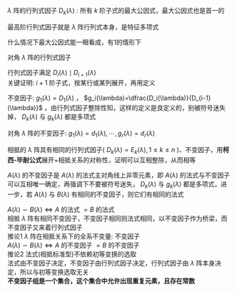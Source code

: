  $\lambda$ 阵的行列式因子 $D_k(\lambda)$ : 所有 $k$ 阶子式的最大公因式，最大公因式也是首一的  
  
最高阶行列式因子就是 $\lambda$ 阵行列式本身，是特征多项式  
  
什么情况下最大公因式能一眼看成，有1的情形下  
  
对角 $\lambda$ 阵的行列式因子  
  
行列式因子满足 $D_i(\lambda)\mid D_{i+1}(\lambda)$   
关键证明:  $i+1$ 阶子式，按某行或某列展开，再用定义  
  
不变因子:  $g_1(\lambda)=D_1(\lambda)$ ， $g_i(\lambda)=\dfrac{D_i(\lambda)}{D_{i-1}(\lambda)}$ ，由行列式因子整除性知，这样的定义是良定义的，别被符号迷失掉， $D_k(\lambda)$ 与 $g_k(\lambda)$ 都是多项式  
  
对角 $\lambda$ 阵的不变因子: $g_1(\lambda)=d_1(\lambda),\cdots,g_r(\lambda)=d_r(\lambda)$   
  
相抵的 $\lambda$ 阵具有相同的行列式因子( $D_k(\lambda)=E_k(\lambda),1\le k\le n$ )、不变因子，用**柯西-毕耐公式**展开+相抵关系的对称性，证明可以互相整除，从而相等  
  
 $A(\lambda)$ 的不变因子是 $A(\lambda)$ 的法式主对角线上非零元素，即 $A(\lambda)$ 的法式与不变因子可以互相唯一确定，再强调下不要被符号迷失， $D_k(\lambda)$ 与 $g_k(\lambda)$ 都是多项式，进一步，若 $A(\lambda)$ 与 $B(\lambda)$ 有相同的不变因子，则它们有相同的法式  
  
 $A(\lambda)\sim B(\lambda)\iff A$ 的法式 $=B$ 的法式  
相抵 $\lambda$ 阵有相同不变因子，不变因子相同则法式相同，以不变因子作为桥梁，而不变因子又来着行列式因子  
推论1  $\lambda$ 阵在相抵关系下的全系不变量: 不变因子  
 $A(\lambda)\sim B(\lambda)\iff A$ 的不变因子 $=B$ 的不变因子  
推论2 法式(相抵标准型)不依赖初等变换的选取  
法式由不变因子决定，不变因子由行列式因子决定，行列式因子由 $\lambda$ 阵本身决定，所以与初等变换选取无关  
**不变因子组是一个集合，这个集合中允许出现重复元素，且存在常数**  
